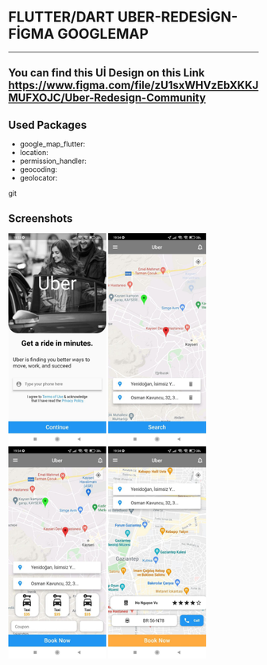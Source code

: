 # FLUTTER/DART  UBER-REDESİGN-FİGMA GOOGLEMAP
-----------------------
You can find this Uİ Design on this Link
https://www.figma.com/file/zU1sxWHVzEbXKKJMUFXOJC/Uber-Redesign-Community
---------------------
## Used Packages

- google_map_flutter: 
- location: 
- permission_handler: 
- geocoding: 
- geolocator: 


git
## Screenshots

<img src="screenshots/1.jpg" width="197" height="426" />
<img src="screenshots/2.jpg" width="197" height="426" />
<img src="screenshots/3.jpg" width="197" height="426" />
<img src="screenshots/4.jpg" width="197" height="426" />

